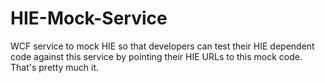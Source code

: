 # HIE-Mock-Service
WCF service to mock HIE so that developers can test their HIE dependent code against this service by pointing their HIE URLs to this mock code.
That's pretty much it.
